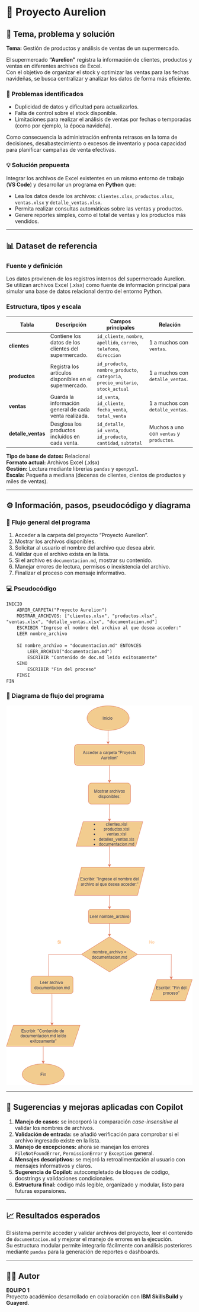# 🛒 Proyecto Aurelion

## 📌 Tema, problema y solución

**Tema:** Gestión de productos y análisis de ventas de un supermercado.  

El supermercado **“Aurelion”** registra la información de clientes, productos y ventas en diferentes archivos de Excel.  
Con el objetivo de organizar el stock y optimizar las ventas para las fechas navideñas, se busca centralizar y analizar los datos de forma más eficiente.

### 🧩 Problemas identificados
- Duplicidad de datos y dificultad para actualizarlos.
- Falta de control sobre el stock disponible.
- Limitaciones para realizar el análisis de ventas por fechas o temporadas (como por ejemplo, la época navideña).

Como consecuencia la administración enfrenta retrasos en la toma de decisiones, desabastecimiento o excesos de inventario y poca capacidad para planificar campañas de venta efectivas.

### 💡 Solución propuesta
Integrar los archivos de Excel existentes en un mismo entorno de trabajo (**VS Code**) y desarrollar un programa en **Python** que:
- Lea los datos desde los archivos: `clientes.xlsx`, `productos.xlsx`, `ventas.xlsx` y `detalle_ventas.xlsx`.  
- Permita realizar consultas automáticas sobre las ventas y productos.  
- Genere reportes simples, como el total de ventas y los productos más vendidos.  

---

## 📊 Dataset de referencia

### Fuente y definición
Los datos provienen de los registros internos del supermercado Aurelion. Se utilizan archivos Excel (.xlsx) como fuente de información principal para simular una base de datos relacional dentro del entorno Python.  

### Estructura, tipos y escala

| Tabla | Descripción | Campos principales | Relación |
|--------|--------------|--------------------|-----------|
| **clientes** | Contiene los datos de los clientes del supermercado. | `id_cliente`, `nombre`, `apellido`, `correo`, `telefono`, `direccion` | 1 a muchos con `ventas`. |
| **productos** | Registra los artículos disponibles en el supermercado. | `id_producto`, `nombre_producto`, `categoria`, `precio_unitario`, `stock_actual` | 1 a muchos con `detalle_ventas`. |
| **ventas** | Guarda la información general de cada venta realizada. | `id_venta`, `id_cliente`, `fecha_venta`, `total_venta` | 1 a muchos con `detalle_ventas`. |
| **detalle_ventas** | Desglosa los productos incluidos en cada venta. | `id_detalle`, `id_venta`, `id_producto`, `cantidad`, `subtotal` | Muchos a uno con `ventas` y `productos`. |

**Tipo de base de datos:** Relacional  
**Formato actual:** Archivos Excel (.xlsx)  
**Gestión:** Lectura mediante librerías `pandas` y `openpyxl`.  
**Escala:** Pequeña a mediana (decenas de clientes, cientos de productos y miles de ventas).  

---

## ⚙️ Información, pasos, pseudocódigo y diagrama

### 🔁 Flujo general del programa
1. Acceder a la carpeta del proyecto “Proyecto Aurelion”.  
2. Mostrar los archivos disponibles.  
3. Solicitar al usuario el nombre del archivo que desea abrir.  
4. Validar que el archivo exista en la lista.  
5. Si el archivo es `documentacion.md`, mostrar su contenido.  
6. Manejar errores de lectura, permisos o inexistencia del archivo.  
7. Finalizar el proceso con mensaje informativo.

### 💻 Pseudocódigo

```plaintext
INICIO
    ABRIR_CARPETA("Proyecto Aurelion")
    MOSTRAR_ARCHIVOS: ["clientes.xlsx", "productos.xlsx", "ventas.xlsx", "detalle_ventas.xlsx", "documentacion.md"]
    ESCRIBIR "Ingrese el nombre del archivo al que desea acceder:"
    LEER nombre_archivo

    SI nombre_archivo = "documentacion.md" ENTONCES
        LEER_ARCHIVO("documentacion.md")
        ESCRIBIR "Contenido de doc.md leído exitosamente"
    SINO
        ESCRIBIR "Fin del proceso"
    FINSI
FIN
```

### 🧭 Diagrama de flujo del programa

![Diagrama de flujo del Proyecto Aurelion](proyecto%20aurelion.drawio.png)

---

## 🤖 Sugerencias y mejoras aplicadas con Copilot

1. **Manejo de casos:** se incorporó la comparación *case-insensitive* al validar los nombres de archivos.  
2. **Validación de entrada:** se añadió verificación para comprobar si el archivo ingresado existe en la lista.  
3. **Manejo de excepciones:** ahora se manejan los errores `FileNotFoundError`, `PermissionError` y `Exception` general.  
4. **Mensajes descriptivos:** se mejoró la retroalimentación al usuario con mensajes informativos y claros.  
5. **Sugerencia de Copilot:** autocompletado de bloques de código, docstrings y validaciones condicionales.  
6. **Estructura final:** código más legible, organizado y modular, listo para futuras expansiones.

---

## 📈 Resultados esperados
El sistema permite acceder y validar archivos del proyecto, leer el contenido de `documentacion.md` y mejorar el manejo de errores en la ejecución.  
Su estructura modular permite integrarlo fácilmente con análisis posteriores mediante `pandas` para la generación de reportes o dashboards.

---

## 👨‍💻 Autor
**EQUIPO 1**  
Proyecto académico desarrollado en colaboración con **IBM SkillsBuild** y **Guayerd**.

